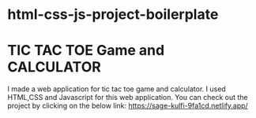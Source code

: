 # html-css-js-project-boilerplate
# TIC TAC TOE Game and CALCULATOR
I made a web application for tic tac toe game and calculator. I used HTML,CSS and Javascript for this web application.
You can check out the project by clicking on the below link:
https://sage-kulfi-9fa1cd.netlify.app/
